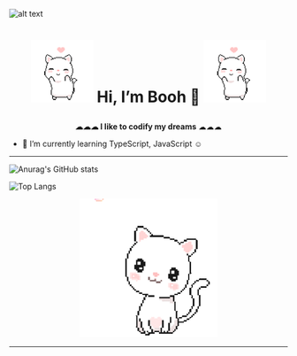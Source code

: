 ![alt text](https://github.com/Booh-rm/Media/blob/main/booh%20(1).gif)


# <p align=center> ![alt text](https://github.com/Booh-rm/Media/blob/main/2.gif) Hi, I’m Booh 👋 ![alt text](https://github.com/Booh-rm/Media/blob/main/2.gif) </p>
  
**<p align=center>
  ☁☁☁ I like to codify my dreams** ☁☁☁ 
</p>

- 🌱 I’m currently learning TypeScript, JavaScript ☺

----------------------------------

![Anurag's GitHub stats](https://github-readme-stats.vercel.app/api?username=Booh-rm&theme=tokyonight&show_icons=true)

![Top Langs](https://github-readme-stats.vercel.app/api/top-langs/?username=Booh-rm&layout=compact&theme=tokyonight)

<p align="center">
  <img src="https://github.com/Booh-rm/Media/blob/main/3.gif" />
</p>

----------------------------------
